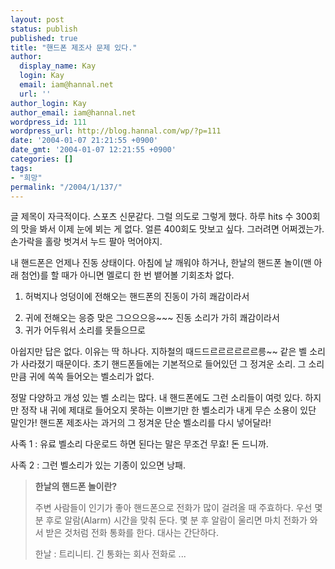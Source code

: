 ```yaml
---
layout: post
status: publish
published: true
title: "핸드폰 제조사 문제 있다."
author:
  display_name: Kay
  login: Kay
  email: iam@hannal.net
  url: ''
author_login: Kay
author_email: iam@hannal.net
wordpress_id: 111
wordpress_url: http://blog.hannal.com/wp/?p=111
date: '2004-01-07 21:21:55 +0900'
date_gmt: '2004-01-07 12:21:55 +0900'
categories: []
tags:
- "희망"
permalink: "/2004/1/137/"
---
```

<p>글 제목이 자극적이다. 스포츠 신문같다. 그럴 의도로 그렇게 했다. 하루 hits 수 300회의 맛을 봐서 이제 눈에 뵈는 게 없다. 얼른 400회도 맛보고 싶다. 그러려면 어쩌겠는가. 손가락을 홀랑 벗겨서 누드 팔아 먹어야지.</p>
<p>내 핸드폰은 언제나 진동 상태이다. 아침에 날 깨워야 하거나, 한날의 핸드폰 놀이(맨 아래 첨언)를 할 때가 아니면 멜로디 한 번 뱉어볼 기회조차 없다.</p>
<ol>
<li> 허벅지나 엉덩이에 전해오는 핸드폰의 진동이 가히 쾌감이라서</p>
<li> 귀에 전해오는 응증 맞은 그으으으응~~~ 진동 소리가 가히 쾌감이라서
<li> 귀가 어두워서 소리를 못들으므로</ol>
<p>아쉽지만 답은 없다. 이유는 딱 하나다. 지하철의 때드드르르르르르르릉~~ 같은 벨 소리가 사라졌기 때문이다. 초기 핸드폰들에는 기본적으로 들어있던 그 정겨운 소리. 그 소리만큼 귀에 쏙쏙 들어오는 벨소리가 없다.</p>
<p>정말 다양하고 개성 있는 벨 소리는 많다. 내 핸드폰에도 그런 소리들이 여럿 있다. 하지만 정작 내 귀에 제대로 들어오지 못하는 이쁘기만 한 벨소리가 내게 무슨 소용이 있단 말인가! 핸드폰 제조사는 과거의 그 정겨운 단순 벨소리를 다시 넣어달라!</p>
<p>사족 1 : 유료 벨소리 다운로드 하면 된다는 말은 무조건 무효! 돈 드니까.</p>
<p>사족 2 : 그런 벨소리가 있는 기종이 있으면 낭패.</p>
<blockquote><p>
<b>한날의 핸드폰 놀이란?</b></p>
<p>주변 사람들이 인기가 좋아 핸드폰으로 전화가 많이 걸려올 때 주효하다. 우선 몇 분 후로 알람(Alarm) 시간을 맞춰 둔다. 몇 분 후 알람이 울리면 마치 전화가 와서 받은 것처럼 전화 통화를 한다. 대사는 간단하다.</p>
<p>한날 : 트리니티. 긴 통화는 회사 전화로 ...
</p></blockquote>
